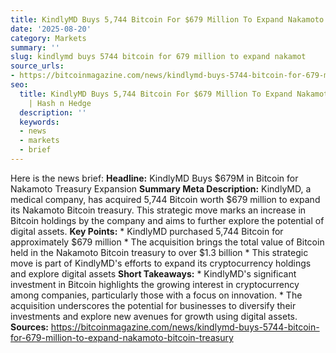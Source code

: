 ```yaml
---
title: KindlyMD Buys 5,744 Bitcoin For $679 Million To Expand Nakamoto Bitcoin Treasury
date: '2025-08-20'
category: Markets
summary: ''
slug: kindlymd buys 5744 bitcoin for 679 million to expand nakamot
source_urls:
- https://bitcoinmagazine.com/news/kindlymd-buys-5744-bitcoin-for-679-million-to-expand-nakamoto-bitcoin-treasury
seo:
  title: KindlyMD Buys 5,744 Bitcoin For $679 Million To Expand Nakamoto Bitcoin Treasury
    | Hash n Hedge
  description: ''
  keywords:
  - news
  - markets
  - brief
---
```


Here is the news brief:  **Headline:** KindlyMD Buys $679M in Bitcoin for Nakamoto Treasury Expansion  **Summary Meta Description:** KindlyMD, a medical company, has acquired 5,744 Bitcoin worth $679 million to expand its Nakamoto Bitcoin treasury. This strategic move marks an increase in Bitcoin holdings by the company and aims to further explore the potential of digital assets.  **Key Points:**  * KindlyMD purchased 5,744 Bitcoin for approximately $679 million * The acquisition brings the total value of Bitcoin held in the Nakamoto Bitcoin treasury to over $1.3 billion * This strategic move is part of KindlyMD's efforts to expand its cryptocurrency holdings and explore digital assets  **Short Takeaways:**  * KindlyMD's significant investment in Bitcoin highlights the growing interest in cryptocurrency among companies, particularly those with a focus on innovation. * The acquisition underscores the potential for businesses to diversify their investments and explore new avenues for growth using digital assets.  **Sources:**  https://bitcoinmagazine.com/news/kindlymd-buys-5744-bitcoin-for-679-million-to-expand-nakamoto-bitcoin-treasury 
